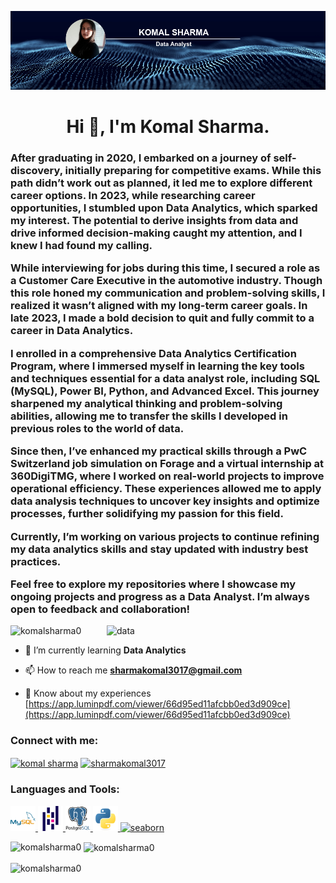 ![logo](https://github.com/KomalSharma0/KomalSharma0/blob/main/my%20profile%20banner.png)
<h1 align="center">Hi 👋, I'm Komal Sharma.</h1>

<h3 align="left">After graduating in 2020, I embarked on a journey of self-discovery, initially preparing for competitive exams. While this path didn’t work out as planned, it led me to explore different career options. In 2023, while researching career opportunities, I stumbled upon Data Analytics, which sparked my interest. The potential to derive insights from data and drive informed decision-making caught my attention, and I knew I had found my calling.

While interviewing for jobs during this time, I secured a role as a Customer Care Executive in the automotive industry. Though this role honed my communication and  problem-solving skills, I realized it wasn’t aligned with my long-term career goals. In late 2023, I made a bold decision to quit and fully commit to a career in Data Analytics.

I enrolled in a comprehensive Data Analytics Certification Program, where I immersed myself in learning the key tools and techniques essential for a data analyst role, including SQL (MySQL), Power BI, Python, and Advanced Excel. This journey sharpened my analytical thinking and problem-solving abilities, allowing me to transfer the skills I developed in previous roles to the world of data.

Since then, I’ve enhanced my practical skills through a PwC Switzerland job simulation on Forage and a virtual internship at 360DigiTMG, where I worked on real-world projects to improve operational efficiency. These experiences allowed me to apply data analysis techniques to uncover key insights and optimize processes, further solidifying my passion for this field.
  
Currently, I’m working on various projects to continue refining my data analytics skills and stay updated with industry best practices.
  
Feel free to explore my repositories where I showcase my ongoing projects and progress as a Data Analyst. I’m always open to feedback and collaboration!</h3>

<img align="right" alt="data" width="350" src="https://encrypted-tbn0.gstatic.com/images?q=tbn:ANd9GcSZ4tZIpnpWDjq1RQPChmU38a6eRTVbKmMK3g&s">

<p align="left"> <img src="https://komarev.com/ghpvc/?username=komalsharma0&label=Profile%20views&color=0e75b6&style=flat" alt="komalsharma0" /> </p>

- 🌱 I’m currently learning **Data Analytics**

- 📫 How to reach me **sharmakomal3017@gmail.com**

- 📄 Know about my experiences [https://app.luminpdf.com/viewer/66d95ed11afcbb0ed3d909ce](https://app.luminpdf.com/viewer/66d95ed11afcbb0ed3d909ce)

<h3 align="left">Connect with me:</h3>
<p align="left">
<a href="https://linkedin.com/in/komal sharma" target="blank"><img align="center" src="https://raw.githubusercontent.com/rahuldkjain/github-profile-readme-generator/master/src/images/icons/Social/linked-in-alt.svg" alt="komal sharma" height="30" width="40" /></a>
<a href="https://www.hackerrank.com/sharmakomal3017" target="blank"><img align="center" src="https://raw.githubusercontent.com/rahuldkjain/github-profile-readme-generator/master/src/images/icons/Social/hackerrank.svg" alt="sharmakomal3017" height="30" width="40" /></a>
</p>

<h3 align="left">Languages and Tools:</h3>
<p align="left"> <a href="https://www.mysql.com/" target="_blank" rel="noreferrer"> <img src="https://raw.githubusercontent.com/devicons/devicon/master/icons/mysql/mysql-original-wordmark.svg" alt="mysql" width="40" height="40"/> </a> <a href="https://pandas.pydata.org/" target="_blank" rel="noreferrer"> <img src="https://raw.githubusercontent.com/devicons/devicon/2ae2a900d2f041da66e950e4d48052658d850630/icons/pandas/pandas-original.svg" alt="pandas" width="40" height="40"/> </a> <a href="https://www.postgresql.org" target="_blank" rel="noreferrer"> <img src="https://raw.githubusercontent.com/devicons/devicon/master/icons/postgresql/postgresql-original-wordmark.svg" alt="postgresql" width="40" height="40"/> </a> <a href="https://www.python.org" target="_blank" rel="noreferrer"> <img src="https://raw.githubusercontent.com/devicons/devicon/master/icons/python/python-original.svg" alt="python" width="40" height="40"/> </a> <a href="https://seaborn.pydata.org/" target="_blank" rel="noreferrer"> <img src="https://seaborn.pydata.org/_images/logo-mark-lightbg.svg" alt="seaborn" width="40" height="40"/> </a> </p>

<p><img align="left" src="https://github-readme-stats.vercel.app/api/top-langs?username=komalsharma0&show_icons=true&locale=en&layout=compact" alt="komalsharma0" /></p>

<p>&nbsp;<img align="center" src="https://github-readme-stats.vercel.app/api?username=komalsharma0&show_icons=true&locale=en" alt="komalsharma0" /></p>

<p><img align="center" src="https://github-readme-streak-stats.herokuapp.com/?user=komalsharma0&" alt="komalsharma0" /></p>
